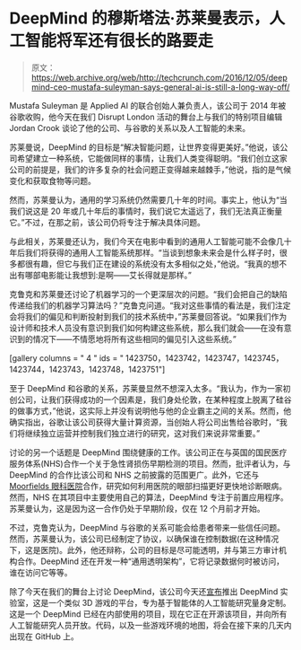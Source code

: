 # DeepMind 的穆斯塔法·苏莱曼表示，人工智能将军还有很长的路要走

> 原文：<https://web.archive.org/web/http://techcrunch.com/2016/12/05/deepmind-ceo-mustafa-suleyman-says-general-ai-is-still-a-long-way-off/>

Mustafa Suleyman 是 Applied AI 的联合创始人兼负责人，该公司于 2014 年被谷歌收购，他今天在我们 Disrupt London 活动的舞台上与我们的特别项目编辑 Jordan Crook 谈论了他的公司、与谷歌的关系以及人工智能的未来。

苏莱曼说，DeepMind 的目标是“解决智能问题，让世界变得更美好。”他说，该公司希望建立一种系统，它能做同样的事情，让我们人类变得聪明。“我们创立这家公司的前提是，我们的许多复杂的社会问题正变得越来越棘手，”他说，指的是气候变化和获取食物等问题。

然而，苏莱曼认为，通用的学习系统仍然需要几十年的时间。事实上，他认为“当我们说这是 20 年或几十年后的事情时，我们说它太遥远了，我们无法真正衡量它。”不过，在那之前，该公司仍将专注于解决具体问题。

与此相关，苏莱曼还认为，我们今天在电影中看到的通用人工智能可能不会像几十年后我们将获得的通用人工智能系统那样。“当谈到想象未来会是什么样子时，很多都很有趣，但它与我们正在建设的系统没有太多相似之处，”他说。“我真的想不出有哪部电影能让我想到:是啊——艾长得就是那样。”

克鲁克和苏莱曼还讨论了机器学习的一个更深层次的问题。“我们会把自己的缺陷传递给我们的机器学习算法吗？”克鲁克问道。“我对这些事情的看法是，我们注定会将我们的偏见和判断投射到我们的技术系统中，”苏莱曼回答说。“如果我们作为设计师和技术人员没有意识到我们如何构建这些系统，那么我们就会——在没有意识到的情况下——不情愿地将所有这些相同的偏见引入这些系统。”

[gallery columns = " 4 " ids = " 1423750，1423742，1423747，1423745，1423744，1423743，1423748，1423751"]

至于 DeepMind 和谷歌的关系，苏莱曼显然不想深入太多。“我认为，作为一家初创公司，让我们获得成功的一个因素是，我们身处伦敦，在某种程度上脱离了硅谷的做事方式，”他说，这实际上并没有说明他与他的企业霸主之间的关系。然而，他确实指出，谷歌让该公司获得大量计算资源，当创始人将公司出售给谷歌时，“我们将继续独立运营并控制我们独立进行的研究，这对我们来说非常重要。”

讨论的另一个话题是 DeepMind 围绕健康的工作。该公司正在与英国的国民医疗服务体系(NHS)合作一个关于急性肾损伤早期检测的项目。然而，批评者认为，与 DeepMind 的合作比该公司和 NHS 之前披露的范围更广。此外，它还与 [Moorfields 眼科医院](https://web.archive.org/web/20230325230926/http://www.moorfields.nhs.uk/faq/deepmind-health-qa)合作，研究如何利用医院的眼部扫描更好更快地诊断眼病。然而，NHS 在其项目中主要使用自己的算法，DeepMind 专注于前置应用程序。苏莱曼认为，这是因为这一合作仍处于早期阶段，仅在 12 个月前才开始。

不过，克鲁克认为，DeepMind 与谷歌的关系可能会给患者带来一些信任问题。然而，苏莱曼认为，该公司已经制定了协议，以确保谁在控制数据(在这种情况下，这是医院)。此外，他还辩称，公司的目标是尽可能透明，并与第三方审计机构合作。DeepMind 还在开发一种“通用透明架构”，它将记录数据何时被访问，谁在访问它等等。

除了今天在我们的舞台上讨论 DeepMind，该公司今天还[宣布](https://web.archive.org/web/20230325230926/https://deepmind.com/blog/open-sourcing-deepmind-lab/)推出 DeepMind 实验室，这是一个类似 3D 游戏的平台，专为基于智能体的人工智能研究量身定制。这是一个 DeepMind 已经在内部使用的项目，现在它正在开源该项目，并向所有人工智能研究人员开放。代码，以及一些游戏环境的地图，将会在接下来的几天内出现在 GitHub 上。